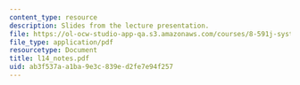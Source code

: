 ```yaml
---
content_type: resource
description: Slides from the lecture presentation.
file: https://ol-ocw-studio-app-qa.s3.amazonaws.com/courses/8-591j-systems-biology-fall-2004/ab3f537aa1ba9e3c839ed2fe7e94f257_l14_notes.pdf
file_type: application/pdf
resourcetype: Document
title: l14_notes.pdf
uid: ab3f537a-a1ba-9e3c-839e-d2fe7e94f257
---
```

